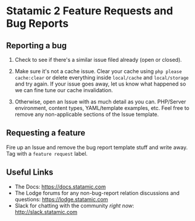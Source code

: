 # Statamic 2 Feature Requests and Bug Reports

## Reporting a bug

1. Check to see if there's a similar issue filed already (open or closed). 

2. Make sure it's not a cache issue. Clear your cache using `php please cache:clear` or delete everything inside `local/cache` and `local/storage` and try again. If your issue goes away, let us know what happened so we can fine tune our cache invalidation.
3. Otherwise, open an Issue with as much detail as you can. PHP/Server environment, content types, YAML/template examples, etc. Feel free to remove any non-applicable sections of the Issue template.

## Requesting a feature

Fire up an Issue and remove the bug report template stuff and write away. Tag with a `feature request` label.

## Useful Links

- The Docs: <https://docs.statamic.com>
- The Lodge forums for any non-bug-report relation discussions and questions: <https://lodge.statamic.com>
- Slack for chatting with the community _right now_: <http://slack.statamic.com>
